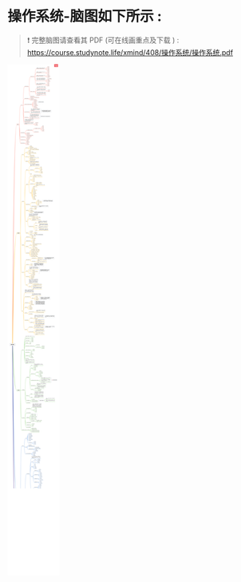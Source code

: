 # 操作系统-脑图如下所示 :

> ❗ 完整脑图请查看其 PDF (可在线画重点及下载 ) : https://course.studynote.life/xmind/408/操作系统/操作系统.pdf

![ ](../../xmind/408/操作系统/操作系统.png)
